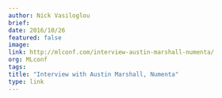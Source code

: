 ```yaml
---
author: Nick Vasiloglou
brief:
date: 2016/10/26
featured: false
image:
link: http://mlconf.com/interview-austin-marshall-numenta/
org: MLconf
tags:
title: "Interview with Austin Marshall, Numenta"
type: link
---
```

